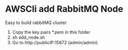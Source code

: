 # AWSCli add RabbitMQ Node
Easy to build rabbitMQ cluster

1. Copy the key pairs *.pem in this folder
1. sh add_node.sh
1. Go to http://publicIP:15672 (admin/admin)
